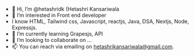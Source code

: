 - 👋 Hi, I’m @hetashridk (Hetashri Kansariwala
- 👀 I’m interested in Front end developer
- I know HTML, Tailwind css, Javascript, reactjs, Java, DSA, Nextjs, Node, Expressjs.
- 🌱 I’m currently learning Grapesjs, API
- 💞️ I’m looking to collaborate on ...
- 📫 You can reach via emailing on hetashrikansariwala@gmail.com.

<!---
hetashridk/hetashridk is a ✨ special ✨ repository because its `README.md` (this file) appears on your GitHub profile.
You can click the Preview link to take a look at your changes.
--->
